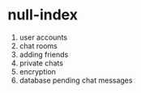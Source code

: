 # null-index

1) user accounts
2) chat rooms
3) adding friends
4) private chats
5) encryption
6) database pending chat messages